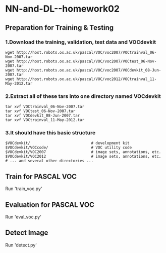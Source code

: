 # NN-and-DL--homework02
## Preparation for Training & Testing
### 1.Download the training, validation, test data and VOCdevkit
```
wget http://host.robots.ox.ac.uk/pascal/VOC/voc2007/VOCtrainval_06-Nov-2007.tar
wget http://host.robots.ox.ac.uk/pascal/VOC/voc2007/VOCtest_06-Nov-2007.tar
wget http://host.robots.ox.ac.uk/pascal/VOC/voc2007/VOCdevkit_08-Jun-2007.tar
wget http://host.robots.ox.ac.uk/pascal/VOC/voc2012/VOCtrainval_11-May-2012.tar
```
### 2.Extract all of these tars into one directory named VOCdevkit
```
tar xvf VOCtrainval_06-Nov-2007.tar
tar xvf VOCtest_06-Nov-2007.tar
tar xvf VOCdevkit_08-Jun-2007.tar
tar xvf VOCtrainval_11-May-2012.tar
```
### 3.It should have this basic structure
```
$VOCdevkit/                           # development kit
$VOCdevkit/VOCcode/                   # VOC utility code
$VOCdevkit/VOC2007                    # image sets, annotations, etc.
$VOCdevkit/VOC2012                    # image sets, annotations, etc.
# ... and several other directories ...
```
## Train for PASCAL VOC
Run 'train_voc.py'
## Evaluation for PASCAL VOC
Run 'eval_voc.py'
## Detect Image
Run 'detect.py'
